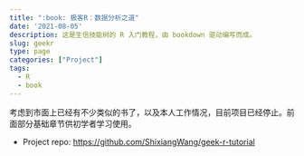 ```yaml
---
title: ":book: 极客R：数据分析之道"
date: '2021-08-05'
description: 这是生信技能树的 R 入门教程，由 bookdown 驱动编写而成。
slug: geekr
type: page
categories: ["Project"]
tags:
  - R
  - book
--- 
```


考虑到市面上已经有不少类似的书了，以及本人工作情况，目前项目已经停止。前面部分基础章节供初学者学习使用。

- Project repo: <https://github.com/ShixiangWang/geek-r-tutorial>
